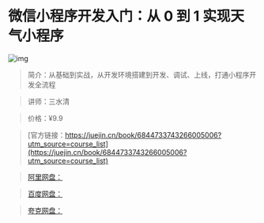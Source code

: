 # 微信小程序开发入门：从 0 到 1 实现天气小程序

![img](../../assets/16584f1faa1c4262~tplv-t2oaga2asx-no-mark:280:280:200:280.png)

> 简介：从基础到实战，从开发环境搭建到开发、调试、上线，打通小程序开发全流程

> 讲师：三水清

> 价格：¥9.9

> [官方链接：https://juejin.cn/book/6844733743266005006?utm_source=course_list](https://juejin.cn/book/6844733743266005006?utm_source=course_list)

> [阿里网盘：]()

> [百度网盘：]()

> [夸克网盘：]()
